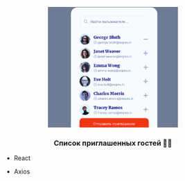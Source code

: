 <p align="center">
 <img width="300" src="Screenshot.png" alt="snake"/>
</p>
  

### <div align="center">Список приглашенных гостей 👨‍💻 </div>  
  

- React  
  

- Axios  
  

